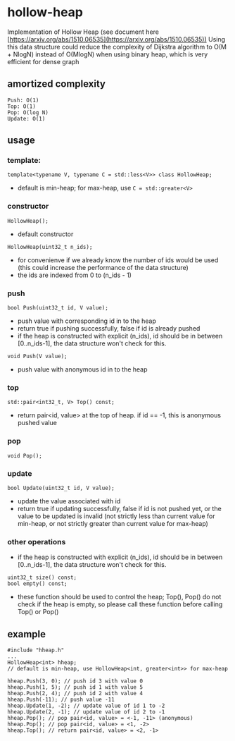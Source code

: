 # hollow-heap
Implementation of Hollow Heap (see document here [https://arxiv.org/abs/1510.06535](https://arxiv.org/abs/1510.06535))
Using this data structure could reduce the complexity of Dijkstra algorithm to O(M + NlogN) instead of O(MlogN) when using binary heap, which is very efficient for dense graph
## amortized complexity
```
Push: O(1)
Top: O(1)
Pop: O(log N)
Update: O(1)
```
## usage
### template:
```
template<typename V, typename C = std::less<V>> class HollowHeap; 
```
* default is min-heap; for max-heap, use `C = std::greater<V>`
### constructor
```
HollowHeap();
```
* default constructor
```
HollowHeap(uint32_t n_ids);
```
* for convenienve if we already know the number of ids would be used (this could increase the performance of the data structure)
* the ids are indexed from 0 to (n_ids - 1)
### push
```
bool Push(uint32_t id, V value);
```
* push value with corresponding id in to the heap
* return true if pushing successfully, false if id is already pushed
* if the heap is constructed with explicit (n_ids), id should be in between [0..n_ids-1], the data structure won't check for this.
```
void Push(V value);
```
* push value with anonymous id in to the heap
### top
```
std::pair<int32_t, V> Top() const;
```
* return pair<id, value> at the top of heap. if id == -1, this is anonymous pushed value
### pop
```
void Pop();
```
### update
```
bool Update(uint32_t id, V value);
```
* update the value associated with id
* return true if updating successfully, false if id is not pushed yet, or the value to be updated is invalid (not strictly less than current value for min-heap, or not strictly greater than current value for max-heap)
### other operations
* if the heap is constructed with explicit (n_ids), id should be in between [0..n_ids-1], the data structure won't check for this.
```
uint32_t size() const;
bool empty() const;
```
* these function should be used to control the heap; Top(), Pop() do not check if the heap is empty, so please call these function before calling Top() or Pop()
## example
```
#include "hheap.h"
...
HollowHeap<int> hheap; 
// default is min-heap, use HollowHeap<int, greater<int>> for max-heap

hheap.Push(3, 0); // push id 3 with value 0
hheap.Push(1, 5); // push id 1 with value 5
hheap.Push(2, 4); // push id 2 with value 4
hheap.Push(-11); // push value -11
hheap.Update(1, -2); // update value of id 1 to -2
hheap.Update(2, -1); // update value of id 2 to -1
hheap.Pop(); // pop pair<id, value> = <-1, -11> (anonymous)
hheap.Pop(); // pop pair<id, value> = <1, -2>
hheap.Top(); // return pair<id, value> = <2, -1>
```
